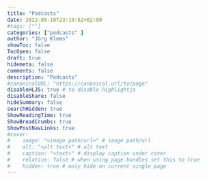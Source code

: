 ```yaml
---
title: "Podcasts"
date: 2022-08-18T23:19:52+02:00
#tags: [""]
categories: ["podcasts" ]
author: "Jörg Klems"
showToc: false
TocOpen: false
draft: true
hidemeta: false
comments: false
description: "Podcasts"
#canonicalURL: "https://canonical.url/to/page"
disableHLJS: true # to disable highlightjs
disableShare: false
hideSummary: false
searchHidden: true
ShowReadingTime: true
ShowBreadCrumbs: true
ShowPostNavLinks: true
#cover:
#    image: "<image path/url>" # image path/url
#    alt: "<alt text>" # alt text
#    caption: "<text>" # display caption under cover
#    relative: false # when using page bundles set this to true
#    hidden: true # only hide on current single page
---
```


